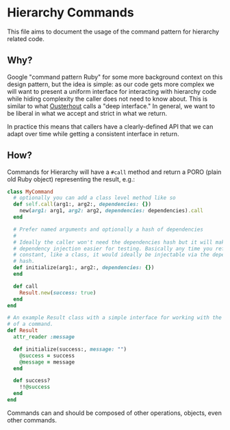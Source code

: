 # Hierarchy Commands

This file aims to document the usage of the command pattern for hierarchy related code.

## Why?

Google "command pattern Ruby" for some more background context on this design pattern, but the idea is simple: as our code gets more complex we will want to present a uniform interface for interacting with hierarchy code while hiding complexity the caller does not need to know about. This is similar to what [Ousterhout](https://a.co/d/8iiIIAI) calls a "deep interface." In general, we want to be liberal in what we accept and strict in what we return.

In practice this means that callers have a clearly-defined API that we can adapt over time while getting a consistent interface in return.

## How?

Commands for Hierarchy will have a `#call` method and return a PORO (plain old Ruby object) representing the result, e.g.:

```ruby
class MyCommand
  # optionally you can add a class level method like so
  def self.call(arg1:, arg2:, dependencies: {})
    new(arg1: arg1, arg2: arg2, dependencies: dependencies).call
  end

  # Prefer named arguments and optionally a hash of dependencies
  #
  # Ideally the caller won't need the dependencies hash but it will make
  # dependency injection easier for testing. Basically any time you reference a
  # constant, like a class, it would ideally be injectable via the dependencies
  # hash.
  def initialize(arg1:, arg2:, dependencies: {})
  end

  def call
    Result.new(success: true)
  end
end

# An example Result class with a simple interface for working with the output
# of a command.
def Result
  attr_reader :message

  def initialize(success:, message: "")
    @success = success
    @message = message
  end

  def success?
    !!@success
  end
end
```

Commands can and should be composed of other operations, objects, even other commands.
